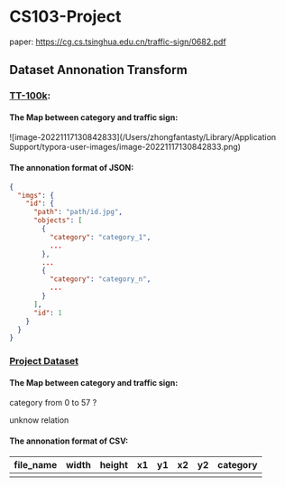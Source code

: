 # CS103-Project

paper: https://cg.cs.tsinghua.edu.cn/traffic-sign/0682.pdf



## Dataset Annonation Transform

### [TT-100k](https://cg.cs.tsinghua.edu.cn/traffic-sign/):

#### The Map between category and traffic sign:

![image-20221117130842833](/Users/zhongfantasty/Library/Application Support/typora-user-images/image-20221117130842833.png)

#### The annonation format of JSON:

```json
{
  "imgs": {
    "id": {
      "path": "path/id.jpg",
      "objects": [
        {
          "category": "category_1",
          ...
        },
        ...
        {
          "category": "category_n",
          ...
        }
      ],
      "id": 1
    }
  }
}
```



### [Project Dataset](https://aistudio.baidu.com/aistudio/datasetdetail/107275/0)

#### The Map between category and traffic sign:

category from 0 to 57 ? 

unknow relation

#### The annonation format of CSV:

| file_name | width | height |  x1  |  y1  |  x2  |  y2  | category |
| :-------: | :---: | :----: | :--: | :--: | :--: | :--: | :------: |
|           |       |        |      |      |      |      |          |

